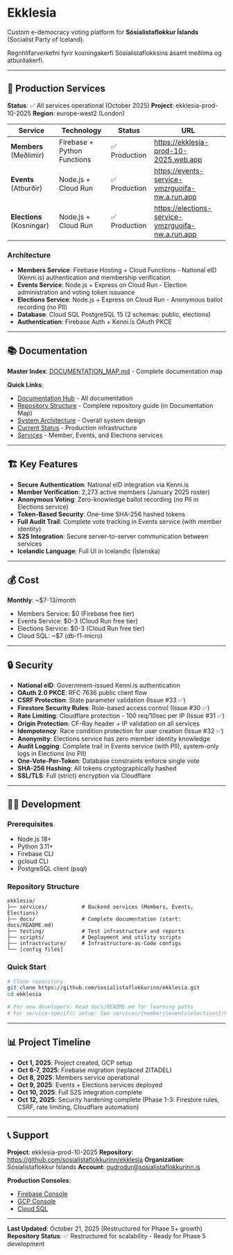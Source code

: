 # Ekklesia

Custom e-democracy voting platform for **Sósíalistaflokkur Íslands** (Socialist Party of Iceland).

Regnhlífarverkefni fyrir kosningakerfi Sósíalistaflokksins ásamt meðlima og atburðakerfi.

---

## 🚀 Production Services

**Status**: ✅ All services operational (October 2025)
**Project**: ekklesia-prod-10-2025
**Region**: europe-west2 (London)

| Service | Technology | Status | URL |
|---------|-----------|--------|-----|
| **Members** (Meðlimir) | Firebase + Python Functions | ✅ Production | https://ekklesia-prod-10-2025.web.app |
| **Events** (Atburðir) | Node.js + Cloud Run | ✅ Production | https://events-service-ymzrguoifa-nw.a.run.app |
| **Elections** (Kosningar) | Node.js + Cloud Run | ✅ Production | https://elections-service-ymzrguoifa-nw.a.run.app |

### Architecture

- **Members Service**: Firebase Hosting + Cloud Functions - National eID (Kenni.is) authentication and membership verification
- **Events Service**: Node.js + Express on Cloud Run - Election administration and voting token issuance
- **Elections Service**: Node.js + Express on Cloud Run - Anonymous ballot recording (no PII)
- **Database**: Cloud SQL PostgreSQL 15 (2 schemas: public, elections)
- **Authentication**: Firebase Auth + Kenni.is OAuth PKCE

---

## 📚 Documentation

**Master Index**: [DOCUMENTATION_MAP.md](DOCUMENTATION_MAP.md) - Complete documentation map

**Quick Links**:
- [Documentation Hub](docs/README.md) - All documentation
- [Repository Structure](DOCUMENTATION_MAP.md#-repository-structure) - Complete repository guide (in Documentation Map)
- [System Architecture](docs/architecture/SYSTEM_ARCHITECTURE_OVERVIEW.md) - Overall system design
- [Current Status](docs/features/election-voting/production-status.md) - Production infrastructure
- [Services](services/) - Member, Events, and Elections services

---

## 🏗️ Key Features

- **Secure Authentication**: National eID integration via Kenni.is
- **Member Verification**: 2,273 active members (January 2025 roster)
- **Anonymous Voting**: Zero-knowledge ballot recording (no PII in Elections service)
- **Token-Based Security**: One-time SHA-256 hashed tokens
- **Full Audit Trail**: Complete vote tracking in Events service (with member identity)
- **S2S Integration**: Secure server-to-server communication between services
- **Icelandic Language**: Full UI in Icelandic (Íslenska)

---

## 💰 Cost

**Monthly**: ~$7-13/month
- Members Service: $0 (Firebase free tier)
- Events Service: $0-3 (Cloud Run free tier)
- Elections Service: $0-3 (Cloud Run free tier)
- Cloud SQL: ~$7 (db-f1-micro)

---

## 🔒 Security

- **National eID**: Government-issued Kenni.is authentication
- **OAuth 2.0 PKCE**: RFC 7636 public client flow
- **CSRF Protection**: State parameter validation (Issue #33 ✅)
- **Firestore Security Rules**: Role-based access control (Issue #30 ✅)
- **Rate Limiting**: Cloudflare protection - 100 req/10sec per IP (Issue #31 ✅)
- **Origin Protection**: CF-Ray header + IP validation on all services
- **Idempotency**: Race condition protection for user creation (Issue #32 ✅)
- **Anonymity**: Elections service has zero member identity knowledge
- **Audit Logging**: Complete trail in Events service (with PII), system-only logs in Elections (no PII)
- **One-Vote-Per-Token**: Database constraints enforce single vote
- **SHA-256 Hashing**: All tokens cryptographically hashed
- **SSL/TLS**: Full (strict) encryption via Cloudflare

---

## 🧑‍💻 Development

### Prerequisites
- Node.js 18+
- Python 3.11+
- Firebase CLI
- gcloud CLI
- PostgreSQL client (psql)

### Repository Structure

```
ekklesia/
├── services/           # Backend services (Members, Events, Elections)
├── docs/               # Complete documentation (start: docs/README.md)
├── testing/            # Test infrastructure and reports
├── scripts/            # Deployment and utility scripts
├── infrastructure/     # Infrastructure-as-Code configs
└── [config files]
```

### Quick Start

```bash
# Clone repository
git clone https://github.com/sosialistaflokkurinn/ekklesia.git
cd ekklesia

# For new developers: Read docs/README.md for learning paths
# For service-specific setup: See services/{members|events|elections}/README.md
```

---

## 📊 Project Timeline

- **Oct 1, 2025**: Project created, GCP setup
- **Oct 6-7, 2025**: Firebase migration (replaced ZITADEL)
- **Oct 8, 2025**: Members service operational
- **Oct 9, 2025**: Events + Elections services deployed
- **Oct 10, 2025**: Full S2S integration complete
- **Oct 12, 2025**: Security hardening complete (Phase 1-3: Firestore rules, CSRF, rate limiting, Cloudflare automation)

---

## 📞 Support

**Project**: ekklesia-prod-10-2025
**Repository**: https://github.com/sosialistaflokkurinn/ekklesia
**Organization**: Sósíalistaflokkur Íslands
**Account**: gudrodur@sosialistaflokkurinn.is

**Production Consoles**:
- [Firebase Console](https://console.firebase.google.com/project/ekklesia-prod-10-2025)
- [GCP Console](https://console.cloud.google.com/run?project=ekklesia-prod-10-2025)
- [Cloud SQL](https://console.cloud.google.com/sql/instances?project=ekklesia-prod-10-2025)

---

**Last Updated**: October 21, 2025 (Restructured for Phase 5+ growth)
**Repository Status**: ✅ Restructured for scalability - Ready for Phase 5 development
